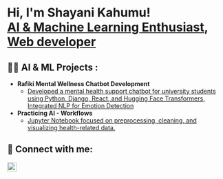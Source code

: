 <h1>Hi, I'm Shayani Kahumu! <br/><a href="https://github.com/joshmadakor1">AI & Machine Learning Enthusiast</a>, <a href="https://www.linkedin.com/in/joshmadakor/">Web developer</a>

<h2>👨‍💻 AI & ML Projects :</h2>

- <b>Rafiki Mental Wellness Chatbot Development</b>
  - [Developed a mental health support chatbot for university students using Python, Django, React, and Hugging Face Transformers, Integrated NLP for Emotion Detection](https://github.com/shlavin/project)
- <b> Practicing AI - Workflows</b>
  - [Jupyter Notebook focused on preprocessing, cleaning, and visualizing health-related data. ](https://github.com/shlavin/AI-workflows)



<h2> 🤳 Connect with me:</h2>


[<img align="left" alt="ShayaniKahumu | LinkedIn" width="22px" src="https://cdn.jsdelivr.net/npm/simple-icons@v3/icons/linkedin.svg" />][linkedin]


[linkedin]: https://www.linkedin.com/in/shayani-kahumu-267983260/

